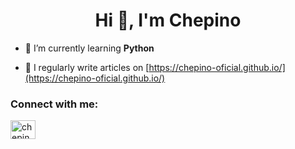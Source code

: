 <h1 align="center">Hi 👋, I'm Chepino</h1>

- 🌱 I’m currently learning **Python**

- 📝 I regularly write articles on [https://chepino-oficial.github.io/](https://chepino-oficial.github.io/)

<h3 align="left">Connect with me:</h3>
<p align="left">
<a href="https://www.youtube.com/@ChepinoCB" target="blank"><img align="center" src="https://raw.githubusercontent.com/rahuldkjain/github-profile-readme-generator/master/src/images/icons/Social/youtube.svg" alt="chepinocb" height="30" width="40" /></a>
</p>

<!--
**chepino-oficial/chepino-oficial** is a ✨ _special_ ✨ repository because its `README.md` (this file) appears on your GitHub profile.
